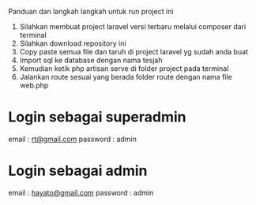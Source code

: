 Panduan dan langkah langkah 
untuk run project ini

1. Silahkan membuat project laravel versi terbaru melalui composer dari terminal
2. Silahkan download repository ini
3. Copy paste semua file dan taruh di project laravel yg sudah anda buat
4. Import sql ke database dengan nama tesjah
5. Kemudian ketik php artisan serve di folder project pada terminal
6. Jalankan route sesuai yang berada folder route dengan nama file web.php

# Login sebagai superadmin
email : rt@gmail.com 
password : admin

# Login sebagai admin
email : hayato@gmail.com
password : admin
